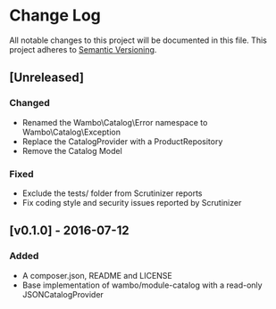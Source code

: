 # Change Log
All notable changes to this project will be documented in this file.
This project adheres to [Semantic Versioning](http://semver.org/).

## [Unreleased]

### Changed
- Renamed the Wambo\Catalog\Error namespace to Wambo\Catalog\Exception
- Replace the CatalogProvider with a ProductRepository
- Remove the Catalog Model

### Fixed
- Exclude the tests/ folder from Scrutinizer reports
- Fix coding style and security issues reported by Scrutinizer

## [v0.1.0] - 2016-07-12
### Added
- A composer.json, README and LICENSE
- Base implementation of wambo/module-catalog with a read-only JSONCatalogProvider

